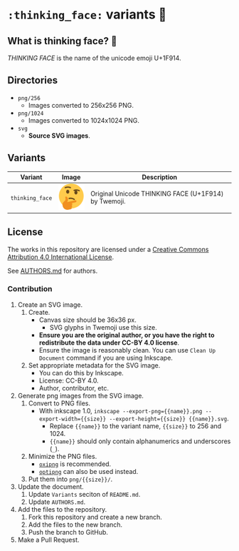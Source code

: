 # `:thinking_face:` variants 🤔

## What is thinking face? 🤔

_THINKING FACE_ is the name of the unicode emoji U+1F914.

## Directories

* `png/256`
    + Images converted to 256x256 PNG.
* `png/1024`
    + Images converted to 1024x1024 PNG.
* `svg`
    + **Source SVG images**.

## Variants

<!-- GitHub renders usual texts in README.md with 16px font. -->
| Variant | Image | Description |
|---------|-------|-------------|
| `thinking_face` | <img src="svg/thinking_face.svg" width="64"/> | Original Unicode THINKING FACE (U+1F914) by Twemoji. |

## License

The works in this repository are licensed under a
[Creative Commons Attribution 4.0 International License](https://creativecommons.org/licenses/by/4.0/deed).

See [AUTHORS.md](AUTHORS.md) for authors.

### Contribution

1. Create an SVG image.
    1. Create.
        + Canvas size should be 36x36 px.
            - SVG glyphs in Twemoji use this size.
        + **Ensure you are the original author, or you have the right to
          redistribute the data under CC-BY 4.0 license**.
        + Ensure the image is reasonably clean.
          You can use `Clean Up Document` command if you are using Inkscape.
    2. Set appropriate metadata for the SVG image.
        + You can do this by Inkscape.
        + License: CC-BY 4.0.
        + Author, contributor, etc.
2. Generate png images from the SVG image.
    1. Convert to PNG files.
        + With inkscape 1.0, `inkscape --export-png={{name}}.png --export-width={{size}} --export-height={{size}} {{name}}.svg`.
            - Replace `{{name}}` to the variant name, `{{size}}` to 256 and 1024.
            - `{{name}}` should only contain alphanumerics and underscores (`_`).
    2. Minimize the PNG files.
        + [`oxipng`](https://github.com/shssoichiro/oxipng/) is recommended.
        + [`optipng`](http://optipng.sourceforge.net/) can also be used instead.
    3. Put them into `png/{{size}}/`.
3. Update the document.
    1. Update `Variants` seciton of `README.md`.
    2. Update `AUTHORS.md`.
4. Add the files to the repository.
    1. Fork this repository and create a new branch.
    2. Add the files to the new branch.
    3. Push the branch to GitHub.
5. Make a Pull Request.
